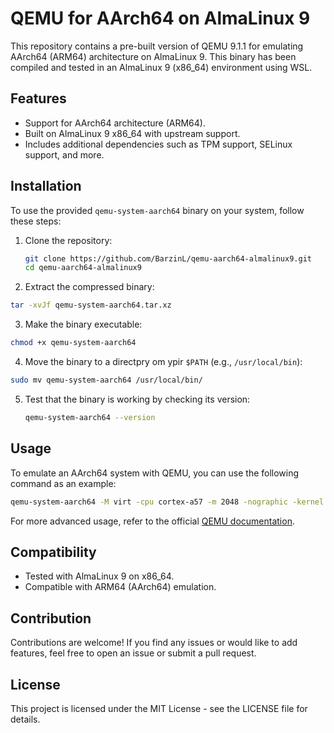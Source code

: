 # QEMU for AArch64 on AlmaLinux 9

This repository contains a pre-built version of QEMU 9.1.1 for emulating AArch64 (ARM64) architecture on AlmaLinux 9. This binary has been compiled and tested in an AlmaLinux 9 (x86_64) environment using WSL.

## Features

- Support for AArch64 architecture (ARM64).
- Built on AlmaLinux 9 x86_64 with upstream support.
- Includes additional dependencies such as TPM support, SELinux support, and more.

## Installation

To use the provided `qemu-system-aarch64` binary on your system, follow these steps:

1. Clone the repository:

   ```bash
   git clone https://github.com/BarzinL/qemu-aarch64-almalinux9.git
   cd qemu-aarch64-almalinux9
   ```

2. Extract the compressed binary:

  ```bash
  tar -xvJf qemu-system-aarch64.tar.xz
  ```

3. Make the binary executable:

  ```bash
  chmod +x qemu-system-aarch64
  ```

4. Move the binary to a directpry om ypir `$PATH` (e.g., `/usr/local/bin`):

  ```bash
  sudo mv qemu-system-aarch64 /usr/local/bin/
  ```

5. Test that the binary is working by checking its version:

   ```bash
   qemu-system-aarch64 --version
   ```

## Usage

To emulate an AArch64 system with QEMU, you can use the following command as an example:

```bash
qemu-system-aarch64 -M virt -cpu cortex-a57 -m 2048 -nographic -kernel <path-to-kernel> -append "console=ttyAMA0"
```

For more advanced usage, refer to the official [QEMU documentation](https://www.qemu.org/documentation/).

## Compatibility

- Tested with AlmaLinux 9 on x86_64.
- Compatible with ARM64 (AArch64) emulation.

## Contribution

Contributions are welcome! If you find any issues or would like to add features, feel free to open an issue or submit a pull request.

## License

This project is licensed under the MIT License - see the LICENSE file for details.
